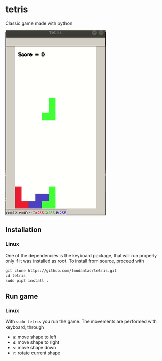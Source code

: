 # tetris

Classic game made with python

![](demo_tetris.gif)

## Installation

### Linux

One of the dependencies is the keyboard package, that
will run properly only if it was installed as root. 
To install from source, proceed with

```
git clone https://github.com/fmndantas/tetris.git
cd tetris
sudo pip3 install .
```

## Run game

### Linux

With ``sudo tetris`` you run the game. The movements are performed with keyboard, through
* ``a``: move shape to left
* ``d``: move shape to right
* ``s``: move shape down
* ``r``: rotate current shape